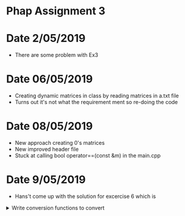 # Phap Assignment 3

# Date 2/05/2019 
- There are some problem with Ex3

# Date 06/05/2019
- Creating dynamic matrices in class by reading matrices in a.txt file
- Turns out it's not what the requirement ment so re-doing the code  

# Date 08/05/2019
- New approach creating 0's matrices 
- New improved header file
- Stuck at calling bool operator==(const &m) in the main.cpp

# Date 9/05/2019
- Hans't come up with the solution for excercise 6 which is 
<details>
<summary>Write conversion functions to convert</summary>
<br>
A float number to Real object (ex. Real obj = 1.5)<br>
A Fraction object to a float number (ex. float a - = float(FracObj))<br>
A Fraction object to a Real object (FracObj = RealObj)
</details>